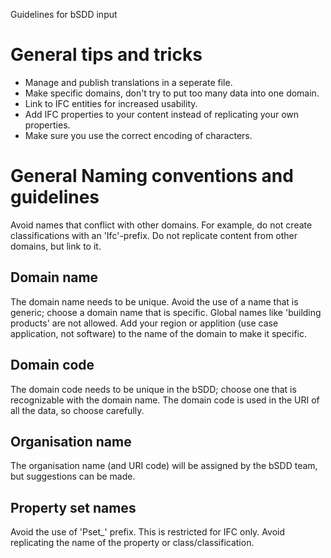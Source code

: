 Guidelines for bSDD input

# General tips and tricks

- Manage and publish translations in a seperate file.
- Make specific domains, don't try to put too many data into one domain.
- Link to IFC entities for increased usability.
- Add IFC properties to your content instead of replicating your own properties.
- Make sure you use the correct encoding of characters. 

# General Naming conventions and guidelines
Avoid names that conflict with other domains. For example, do not create classifications with an 'Ifc'-prefix. Do not replicate content from other domains, but link to it. 

## Domain name
The domain name needs to be unique. Avoid the use of a name that is generic; choose a domain name that is specific. Global names like 'building products' are not allowed. Add your region or applition (use case application, not software) to the name of the domain to make it specific.

## Domain code
The domain code needs to be unique in the bSDD; choose one that is recognizable with the domain name.
The domain code is used in the URI of all the data, so choose carefully. 

## Organisation name
The organisation name (and URI code) will be assigned by the bSDD team, but suggestions can be made.

## Property set names
Avoid the use of 'Pset_' prefix. This is restricted for IFC only.
Avoid replicating the name of the property or class/classification.


